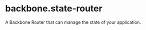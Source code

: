 backbone.state-router
=====================

A Backbone Router that can manage the state of your application.
